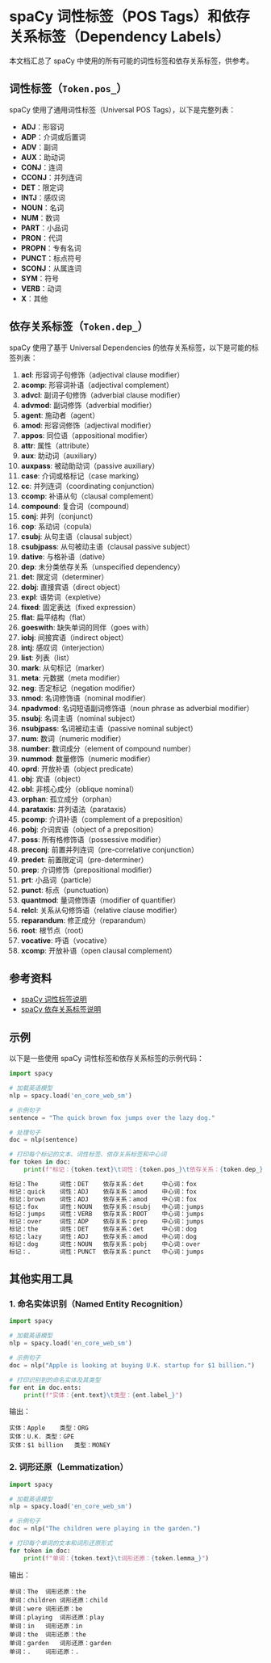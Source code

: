 # spaCy 词性标签（POS Tags）和依存关系标签（Dependency Labels）

本文档汇总了 spaCy 中使用的所有可能的词性标签和依存关系标签，供参考。

## 词性标签（`Token.pos_`）

spaCy 使用了通用词性标签（Universal POS Tags），以下是完整列表：

- **ADJ**：形容词
- **ADP**：介词或后置词
- **ADV**：副词
- **AUX**：助动词
- **CONJ**：连词
- **CCONJ**：并列连词
- **DET**：限定词
- **INTJ**：感叹词
- **NOUN**：名词
- **NUM**：数词
- **PART**：小品词
- **PRON**：代词
- **PROPN**：专有名词
- **PUNCT**：标点符号
- **SCONJ**：从属连词
- **SYM**：符号
- **VERB**：动词
- **X**：其他

## 依存关系标签（`Token.dep_`）

spaCy 使用了基于 Universal Dependencies 的依存关系标签，以下是可能的标签列表：

1. **acl**: 形容词子句修饰（adjectival clause modifier）
2. **acomp**: 形容词补语（adjectival complement）
3. **advcl**: 副词子句修饰（adverbial clause modifier）
4. **advmod**: 副词修饰（adverbial modifier）
5. **agent**: 施动者（agent）
6. **amod**: 形容词修饰（adjectival modifier）
7. **appos**: 同位语（appositional modifier）
8. **attr**: 属性（attribute）
9. **aux**: 助动词（auxiliary）
10. **auxpass**: 被动助动词（passive auxiliary）
11. **case**: 介词或格标记（case marking）
12. **cc**: 并列连词（coordinating conjunction）
13. **ccomp**: 补语从句（clausal complement）
14. **compound**: 复合词（compound）
15. **conj**: 并列（conjunct）
16. **cop**: 系动词（copula）
17. **csubj**: 从句主语（clausal subject）
18. **csubjpass**: 从句被动主语（clausal passive subject）
19. **dative**: 与格补语（dative）
20. **dep**: 未分类依存关系（unspecified dependency）
21. **det**: 限定词（determiner）
22. **dobj**: 直接宾语（direct object）
23. **expl**: 语势词（expletive）
24. **fixed**: 固定表达（fixed expression）
25. **flat**: 扁平结构（flat）
26. **goeswith**: 缺失单词的同伴（goes with）
27. **iobj**: 间接宾语（indirect object）
28. **intj**: 感叹词（interjection）
29. **list**: 列表（list）
30. **mark**: 从句标记（marker）
31. **meta**: 元数据（meta modifier）
32. **neg**: 否定标记（negation modifier）
33. **nmod**: 名词修饰语（nominal modifier）
34. **npadvmod**: 名词短语副词修饰语（noun phrase as adverbial modifier）
35. **nsubj**: 名词主语（nominal subject）
36. **nsubjpass**: 名词被动主语（passive nominal subject）
37. **num**: 数词（numeric modifier）
38. **number**: 数词成分（element of compound number）
39. **nummod**: 数量修饰（numeric modifier）
40. **oprd**: 开放补语（object predicate）
41. **obj**: 宾语（object）
42. **obl**: 非核心成分（oblique nominal）
43. **orphan**: 孤立成分（orphan）
44. **parataxis**: 并列语法（parataxis）
45. **pcomp**: 介词补语（complement of a preposition）
46. **pobj**: 介词宾语（object of a preposition）
47. **poss**: 所有格修饰语（possessive modifier）
48. **preconj**: 前置并列连词（pre-correlative conjunction）
49. **predet**: 前置限定词（pre-determiner）
50. **prep**: 介词修饰（prepositional modifier）
51. **prt**: 小品词（particle）
52. **punct**: 标点（punctuation）
53. **quantmod**: 量词修饰语（modifier of quantifier）
54. **relcl**: 关系从句修饰语（relative clause modifier）
55. **reparandum**: 修正成分（reparandum）
56. **root**: 根节点（root）
57. **vocative**: 呼语（vocative）
58. **xcomp**: 开放补语（open clausal complement）


## 参考资料

- [spaCy 词性标签说明](https://spacy.io/api/annotation#pos-tagging)
- [spaCy 依存关系标签说明](https://spacy.io/api/annotation#dependency-parsing)


## 示例

以下是一些使用 spaCy 词性标签和依存关系标签的示例代码：

```python
import spacy

# 加载英语模型
nlp = spacy.load('en_core_web_sm')

# 示例句子
sentence = "The quick brown fox jumps over the lazy dog."

# 处理句子
doc = nlp(sentence)

# 打印每个标记的文本、词性标签、依存关系标签和中心词
for token in doc:
    print(f"标记：{token.text}\t词性：{token.pos_}\t依存关系：{token.dep_}\t中心词：{token.head.text}")

标记：The      词性：DET    依存关系：det     中心词：fox
标记：quick    词性：ADJ    依存关系：amod    中心词：fox
标记：brown    词性：ADJ    依存关系：amod    中心词：fox
标记：fox      词性：NOUN   依存关系：nsubj   中心词：jumps
标记：jumps    词性：VERB   依存关系：ROOT    中心词：jumps
标记：over     词性：ADP    依存关系：prep    中心词：jumps
标记：the      词性：DET    依存关系：det     中心词：dog
标记：lazy     词性：ADJ    依存关系：amod    中心词：dog
标记：dog      词性：NOUN   依存关系：pobj    中心词：over
标记：.        词性：PUNCT  依存关系：punct   中心词：jumps
```

## 其他实用工具
### 1. 命名实体识别（Named Entity Recognition）

```python
import spacy

# 加载英语模型
nlp = spacy.load('en_core_web_sm')

# 示例句子
doc = nlp("Apple is looking at buying U.K. startup for $1 billion.")

# 打印识别到的命名实体及其类型
for ent in doc.ents:
    print(f"实体：{ent.text}\t类型：{ent.label_}")

```
输出：
```
实体：Apple	类型：ORG
实体：U.K.	类型：GPE
实体：$1 billion	类型：MONEY
```

### 2. 词形还原（Lemmatization）
```python
import spacy

# 加载英语模型
nlp = spacy.load('en_core_web_sm')

# 示例句子
doc = nlp("The children were playing in the garden.")

# 打印每个单词的文本和词形还原形式
for token in doc:
    print(f"单词：{token.text}\t词形还原：{token.lemma_}")

```
输出：
```
单词：The	词形还原：the
单词：children	词形还原：child
单词：were	词形还原：be
单词：playing	词形还原：play
单词：in	词形还原：in
单词：the	词形还原：the
单词：garden	词形还原：garden
单词：.	词形还原：.
```

